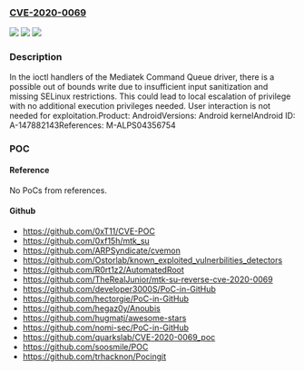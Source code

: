 ### [CVE-2020-0069](https://cve.mitre.org/cgi-bin/cvename.cgi?name=CVE-2020-0069)
![](https://img.shields.io/static/v1?label=Product&message=Android&color=blue)
![](https://img.shields.io/static/v1?label=Version&message=n%2Fa&color=blue)
![](https://img.shields.io/static/v1?label=Vulnerability&message=Elevation%20of%20privilege&color=brighgreen)

### Description

In the ioctl handlers of the Mediatek Command Queue driver, there is a possible out of bounds write due to insufficient input sanitization and missing SELinux restrictions. This could lead to local escalation of privilege with no additional execution privileges needed. User interaction is not needed for exploitation.Product: AndroidVersions: Android kernelAndroid ID: A-147882143References: M-ALPS04356754

### POC

#### Reference
No PoCs from references.

#### Github
- https://github.com/0xT11/CVE-POC
- https://github.com/0xf15h/mtk_su
- https://github.com/ARPSyndicate/cvemon
- https://github.com/Ostorlab/known_exploited_vulnerbilities_detectors
- https://github.com/R0rt1z2/AutomatedRoot
- https://github.com/TheRealJunior/mtk-su-reverse-cve-2020-0069
- https://github.com/developer3000S/PoC-in-GitHub
- https://github.com/hectorgie/PoC-in-GitHub
- https://github.com/hegaz0y/Anoubis
- https://github.com/hugmatj/awesome-stars
- https://github.com/nomi-sec/PoC-in-GitHub
- https://github.com/quarkslab/CVE-2020-0069_poc
- https://github.com/soosmile/POC
- https://github.com/trhacknon/Pocingit


